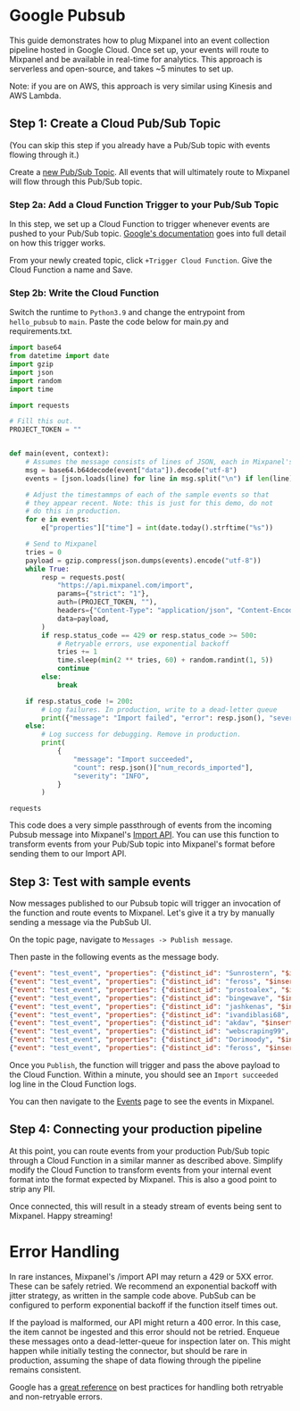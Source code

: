 # Google Pubsub

This guide demonstrates how to plug Mixpanel into an event collection pipeline hosted in Google Cloud. Once set up, your events will route to Mixpanel and be available in real-time for analytics. This approach is serverless and open-source, and takes ~5 minutes to set up.

Note: if you are on AWS, this approach is very similar using Kinesis and AWS Lambda.


## Step 1: Create a Cloud Pub/Sub Topic
(You can skip this step if you already have a Pub/Sub topic with events flowing through it.)

Create a [new Pub/Sub Topic](https://console.cloud.google.com/cloudpubsub/topic). All events that will ultimately route to Mixpanel will flow through this Pub/Sub topic.


### Step 2a: Add a Cloud Function Trigger to your Pub/Sub Topic
In this step, we set up a Cloud Function to trigger whenever events are pushed to your Pub/Sub topic. [Google's documentation](https://cloud.google.com/functions/docs/calling/pubsub) goes into full detail on how this trigger works.

From your newly created topic, click `+Trigger Cloud Function`. Give the Cloud Function a name and Save.





### Step 2b: Write the Cloud Function
Switch the runtime to `Python3.9` and change the entrypoint from `hello_pubsub` to `main`. Paste the code below for main.py and requirements.txt.

```python main.py
import base64
from datetime import date
import gzip
import json
import random
import time

import requests

# Fill this out.
PROJECT_TOKEN = ""


def main(event, context):
    # Assumes the message consists of lines of JSON, each in Mixpanel's format
    msg = base64.b64decode(event["data"]).decode("utf-8")
    events = [json.loads(line) for line in msg.split("\n") if len(line) > 0]

    # Adjust the timestammps of each of the sample events so that
    # they appear recent. Note: this is just for this demo, do not
    # do this in production.
    for e in events:
        e["properties"]["time"] = int(date.today().strftime("%s"))

    # Send to Mixpanel
    tries = 0
    payload = gzip.compress(json.dumps(events).encode("utf-8"))
    while True:
        resp = requests.post(
            "https://api.mixpanel.com/import",
            params={"strict": "1"},
            auth=(PROJECT_TOKEN, ""),
            headers={"Content-Type": "application/json", "Content-Encoding": "gzip", "User-Agent": "mixpanel-pubsub"},
            data=payload,
        )
        if resp.status_code == 429 or resp.status_code >= 500:
            # Retryable errors, use exponential backoff
            tries += 1
            time.sleep(min(2 ** tries, 60) + random.randint(1, 5))
            continue
        else:
            break

    if resp.status_code != 200:
        # Log failures. In production, write to a dead-letter queue
        print({"message": "Import failed", "error": resp.json(), "severity": "WARN"})
    else:
        # Log success for debugging. Remove in production.
        print(
            {
                "message": "Import succeeded",
                "count": resp.json()["num_records_imported"],
                "severity": "INFO",
            }
        )
```
```text requirements.txt
requests
```

This code does a very simple passthrough of events from the incoming Pubsub message into Mixpanel's [Import API](https://developer.mixpanel.com/reference/import-events). You can use this function to transform events from your Pub/Sub topic into Mixpanel's format before sending them to our Import API.

## Step 3: Test with sample events
Now messages published to our Pubsub topic will trigger an invocation of the function and route events to Mixpanel. Let's give it a try by manually sending a message via the PubSub UI.

On the topic page, navigate to `Messages -> Publish message`.


Then paste in the following events as the message body.
```json events
{"event": "test_event", "properties": {"distinct_id": "Sunrostern", "$insert_id": "28096095", "title": "Creator Giveaway for Publishing Notes", "url": "https://www.viewert.com", "score": "1", "time": 1628315585}}
{"event": "test_event", "properties": {"distinct_id": "feross", "$insert_id": "28059483", "title": "`at` Method for Relative Indexing", "url": "https://v8.dev/features/at-method", "score": "1", "time": 1628074042}}
{"event": "test_event", "properties": {"distinct_id": "prostoalex", "$insert_id": "28069645", "title": "Home Classrooms Became a Necessity During Covid. Now They\u2019re a Selling Point", "url": "https://www.wsj.com/articles/home-classrooms-covid-real-estate-11628100036", "score": "1", "time": 1628135271}}
{"event": "test_event", "properties": {"distinct_id": "bingewave", "$insert_id": "28063639", "title": "Building a Live Streaming Movie App and Live TV Website \u2013 ReactJS", "url": "https://medium.com/bingewave/building-a-live-streaming-movie-app-live-tv-website-part-1-d0857aaac8ea", "score": "1", "time": 1628097439}}
{"event": "test_event", "properties": {"distinct_id": "jashkenas", "$insert_id": "28063632", "title": "Classic Research in Data Visualization", "url": "https://observablehq.com/@tophtucker/classic-research-in-data-visualization", "score": "1", "time": 1628097398}}
{"event": "test_event", "properties": {"distinct_id": "ivandiblasi68", "$insert_id": "28091778", "title": "Il sistema sanitario irlandese colpito da un ransomware", "url": "https://www.kaspersky.it/blog/irish-health-service-ransomware/24680/", "score": "1", "time": 1628278340}}
{"event": "test_event", "properties": {"distinct_id": "akdav", "$insert_id": "28091776", "title": "DeFi and KYC", "url": "https://link.medium.com/bsn7z9Jmvib", "score": "1", "time": 1628278312}}
{"event": "test_event", "properties": {"distinct_id": "webscraping99", "$insert_id": "28085411", "title": "LinkedIn Profile Detail Scrapers \u2013 Ahmad Software Technologies", "url": "https://ahmadsoftwaretechnologies3.mypixieset.com/linkedin-profile-detail-scrapers/", "score": "1", "time": 1628246831}}
{"event": "test_event", "properties": {"distinct_id": "Dorimoody", "$insert_id": "28064346", "title": "Our Children and Our Citations: Each One, Both Together", "url": "https://www.plough.com/en/topics/life/work/our-children-and-our-citations-each-one-both-together", "score": "1", "time": 1628101041}}
{"event": "test_event", "properties": {"distinct_id": "feross", "$insert_id": "28064342", "title": "The SEC Has Its Eye on Crypto", "url": "https://www.bloomberg.com/opinion/articles/2021-08-04/the-sec-has-its-eye-on-crypto", "score": "1", "time": 1628101019}}
```

Once you `Publish`, the function will trigger and pass the above payload to the Cloud Function. Within a minute, you should see an `Import succeeded` log line in the Cloud Function logs.

You can then navigate to the [Events](http://mixpanel.com/report/live) page to see the events in Mixpanel.


## Step 4: Connecting your production pipeline
At this point, you can route events from your production Pub/Sub topic through a Cloud Function in a similar manner as described above. Simplify modify the Cloud Function to transform events from your internal event format into the format expected by Mixpanel. This is also a good point to strip any PII.

Once connected, this will result in a steady stream of events being sent to Mixpanel. Happy streaming!

# Error Handling
In rare instances, Mixpanel's \/import API may return a 429 or 5XX error. These can be safely retried. We recommend an exponential backoff with jitter strategy, as written in the sample code above. PubSub can be configured to perform exponential backoff if the function itself times out.

If the payload is malformed, our API might return a 400 error. In this case, the item cannot be ingested and this error should not be retried. Enqueue these messages onto a dead-letter-queue for inspection later on. This might happen while initially testing the connector, but should be rare in production, assuming the shape of data flowing through the pipeline remains consistent.

Google has a [great reference](https://cloud.google.com/pubsub/docs/handling-failures) on best practices for handling both retryable and non-retryable errors.
